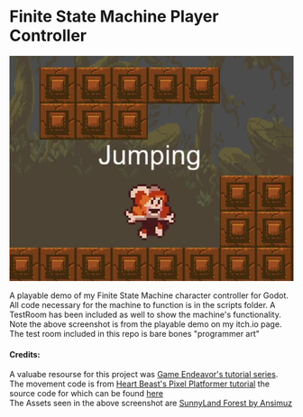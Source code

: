 # Finite State Machine Player Controller

![alt text](https://raw.githubusercontent.com/MaxMorse/Finite-State-Machine/master/fsm_cover.png "Finite State Machine screenshot")

A playable demo of my Finite State Machine character controller for Godot.  All code necessary for the machine to function is in the scripts folder.  A TestRoom has been included as well to show the machine's functionality.  Note the above screenshot is from the playable demo on my itch.io page.  The test room included in this repo is bare bones "programmer art"  

#### Credits:
A valuabe resourse for this project was [Game Endeavor's tutorial series](https://www.youtube.com/playlist?list=PL4QJmtZWf50mGwKVM_Ak8ThmO_PCDchsR).  
The movement code is from [Heart Beast's Pixel Platformer tutorial](https://www.youtube.com/watch?v=0713nlQxU7I&t=1658s) the source code for which can be found [here](https://github.com/uheartbeast/simple--heart-platformer)   
The Assets seen in the above screenshot are [SunnyLand Forest by Ansimuz](https://ansimuz.itch.io/sunnyland-forest)
